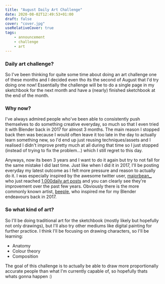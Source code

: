 ```yaml
---
title: "August Daily Art Challenge"
date: 2020-08-02T12:49:53+01:00
draft: false
cover: "cover.jpg"
useRelativeCover: true
tags: 
    - announcement
    - challenge
    - art
---
```


### Daily art challenge?

So I've been thinking for quite some time about doing an art challenge one of these months and I decided even tho its the second of August that I'd try doing one now! Essentially the challenge will be to do a single page in my sketchbook for the next month and have a (nearly) finished sketchbook at the end of the month.

### Why now?

I've always admired people who've been able to consistently push themselves to do something creative everyday, so much so that I even tried it with Blender back in 2017 for almost 3 months. The main reason I stopped back then was because I would often leave it too late in the day to actually learn something new, so I'd end up just reusing techniques/assets and I realised I didn't improve pretty much at all during that time so I just stopped (instead of trying to fix the problem...) which I still regret to this day.

Anyways, now its been 3 years and I want to do it again but try to not fall for the same mistake I did last time. Just like when I did it in 2017, I'll be posting everyday my latest outcome as I felt more pressure and reason to actually do it. I was especially inspired by the awesome twitter user, [majorbean_](https://twitter.com/majorbean_/), who just reached [1,000daily art posts](https://dailies.noahmajor.art/) and you can clearly see they're improvement over the past few years. Obviously there is the more commonly known artist, [beeple](https://www.beeple-crap.com/), who inspired me for my Blender endeavours back in 2017.

### So what kind of art?

So I'll be doing traditional art for the sketchbook (mostly likely but hopefully not only drawings), but I'll also try other mediums like digital painting for further practice. I think I'll be focusing on drawing characters, so I'll be learning:

 - Anatomy
 - Colour theory
 - Composition

The goal of this challenge is to actually be able to draw more proportionally accurate people than what I'm currently capable of, so hopefully thats whats gonna happen :)